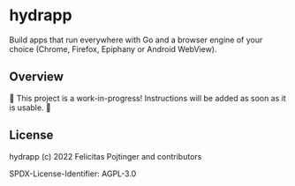 # hydrapp

Build apps that run everywhere with Go and a browser engine of your choice (Chrome, Firefox, Epiphany or Android WebView).

## Overview

🚧 This project is a work-in-progress! Instructions will be added as soon as it is usable. 🚧

## License

hydrapp (c) 2022 Felicitas Pojtinger and contributors

SPDX-License-Identifier: AGPL-3.0
